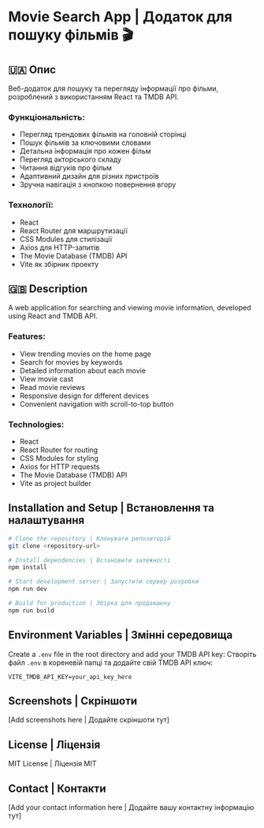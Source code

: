 # Movie Search App | Додаток для пошуку фільмів 🎬

## 🇺🇦 Опис

Веб-додаток для пошуку та перегляду інформації про фільми, розроблений з використанням React та TMDB API. 

### Функціональність:
- Перегляд трендових фільмів на головній сторінці
- Пошук фільмів за ключовими словами
- Детальна інформація про кожен фільм
- Перегляд акторського складу
- Читання відгуків про фільм
- Адаптивний дизайн для різних пристроїв
- Зручна навігація з кнопкою повернення вгору

### Технології:
- React
- React Router для маршрутизації
- CSS Modules для стилізації
- Axios для HTTP-запитів
- The Movie Database (TMDB) API
- Vite як збірник проекту

## 🇬🇧 Description

A web application for searching and viewing movie information, developed using React and TMDB API.

### Features:
- View trending movies on the home page
- Search for movies by keywords
- Detailed information about each movie
- View movie cast
- Read movie reviews
- Responsive design for different devices
- Convenient navigation with scroll-to-top button

### Technologies:
- React
- React Router for routing
- CSS Modules for styling
- Axios for HTTP requests
- The Movie Database (TMDB) API
- Vite as project builder

## Installation and Setup | Встановлення та налаштування

```bash
# Clone the repository | Клонувати репозиторій
git clone <repository-url>

# Install dependencies | Встановити залежності
npm install

# Start development server | Запустити сервер розробки
npm run dev

# Build for production | Збірка для продакшену
npm run build
```

## Environment Variables | Змінні середовища

Create a `.env` file in the root directory and add your TMDB API key:
Створіть файл `.env` в кореневій папці та додайте свій TMDB API ключ:

```
VITE_TMDB_API_KEY=your_api_key_here
```

## Screenshots | Скріншоти

[Add screenshots here | Додайте скріншоти тут]

## License | Ліцензія

MIT License | Ліцензія MIT

## Contact | Контакти

[Add your contact information here | Додайте вашу контактну інформацію тут]
